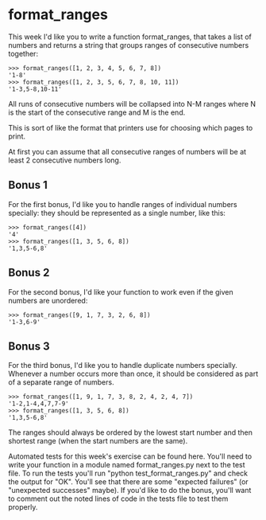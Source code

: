 # format_ranges

This week I'd like you to write a function format_ranges, that takes a list of numbers and returns a string that groups ranges of consecutive numbers together:

```
>>> format_ranges([1, 2, 3, 4, 5, 6, 7, 8])
'1-8'
>>> format_ranges([1, 2, 3, 5, 6, 7, 8, 10, 11])
'1-3,5-8,10-11'
```

All runs of consecutive numbers will be collapsed into N-M ranges where N is the start of the consecutive range and M is the end.

This is sort of like the format that printers use for choosing which pages to print.

At first you can assume that all consecutive ranges of numbers will be at least 2 consecutive numbers long.

## Bonus 1

For the first bonus, I'd like you to handle ranges of individual numbers specially: they should be represented as a single number, like this:

```
>>> format_ranges([4])
'4'
>>> format_ranges([1, 3, 5, 6, 8])
'1,3,5-6,8'
```

## Bonus 2

For the second bonus, I'd like your function to work even if the given numbers are unordered:

```
>>> format_ranges([9, 1, 7, 3, 2, 6, 8])
'1-3,6-9'
```

## Bonus 3
For the third bonus, I'd like you to handle duplicate numbers specially. Whenever a number occurs more than once, it should be considered as part of a separate range of numbers.

```
>>> format_ranges([1, 9, 1, 7, 3, 8, 2, 4, 2, 4, 7])
'1-2,1-4,4,7,7-9'
>>> format_ranges([1, 3, 5, 6, 8])
'1,3,5-6,8'
```

The ranges should always be ordered by the lowest start number and then shortest range (when the start numbers are the same).

Automated tests for this week's exercise can be found here. You'll need to write your function in a module named format_ranges.py next to the test file. To run the tests you'll run "python test_format_ranges.py" and check the output for "OK". You'll see that there are some "expected failures" (or "unexpected successes" maybe). If you'd like to do the bonus, you'll want to comment out the noted lines of code in the tests file to test them properly.